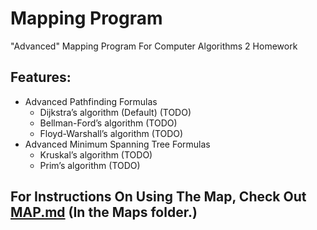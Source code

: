 # Mapping Program
"Advanced" Mapping Program For Computer Algorithms 2 Homework

## Features:
- Advanced Pathfinding Formulas
  - Dijkstra’s algorithm (Default) (TODO)
  - Bellman-Ford’s algorithm (TODO)
  - Floyd-Warshall’s algorithm (TODO)
- Advanced Minimum Spanning Tree Formulas
  - Kruskal’s algorithm (TODO)
  - Prim’s algorithm (TODO)

## For Instructions On Using The Map, Check Out [MAP.md](Maps/MAP.md) (In the Maps folder.)